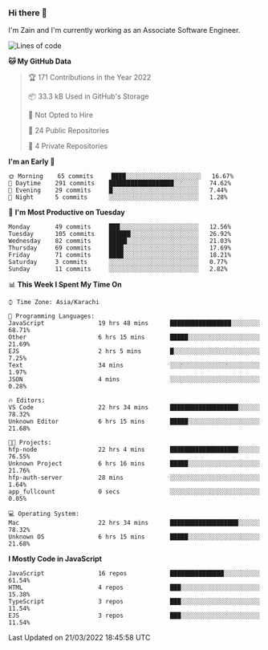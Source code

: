 ### Hi there 👋

I'm Zain and I'm currently working as an Associate Software Engineer.

<!--START_SECTION:waka-->
![Lines of code](https://img.shields.io/badge/From%20Hello%20World%20I%27ve%20Written-3%20Million%20lines%20of%20code-blue)

**🐱 My GitHub Data** 

> 🏆 171 Contributions in the Year 2022
 > 
> 📦 33.3 kB Used in GitHub's Storage 
 > 
> 🚫 Not Opted to Hire
 > 
> 📜 24 Public Repositories 
 > 
> 🔑 4 Private Repositories  
 > 
**I'm an Early 🐤** 

```text
🌞 Morning    65 commits     ████░░░░░░░░░░░░░░░░░░░░░   16.67% 
🌆 Daytime    291 commits    ██████████████████░░░░░░░   74.62% 
🌃 Evening    29 commits     █░░░░░░░░░░░░░░░░░░░░░░░░   7.44% 
🌙 Night      5 commits      ░░░░░░░░░░░░░░░░░░░░░░░░░   1.28%

```
📅 **I'm Most Productive on Tuesday** 

```text
Monday       49 commits     ███░░░░░░░░░░░░░░░░░░░░░░   12.56% 
Tuesday      105 commits    ██████░░░░░░░░░░░░░░░░░░░   26.92% 
Wednesday    82 commits     █████░░░░░░░░░░░░░░░░░░░░   21.03% 
Thursday     69 commits     ████░░░░░░░░░░░░░░░░░░░░░   17.69% 
Friday       71 commits     ████░░░░░░░░░░░░░░░░░░░░░   18.21% 
Saturday     3 commits      ░░░░░░░░░░░░░░░░░░░░░░░░░   0.77% 
Sunday       11 commits     ░░░░░░░░░░░░░░░░░░░░░░░░░   2.82%

```


📊 **This Week I Spent My Time On** 

```text
⌚︎ Time Zone: Asia/Karachi

💬 Programming Languages: 
JavaScript               19 hrs 48 mins      █████████████████░░░░░░░░   68.71% 
Other                    6 hrs 15 mins       █████░░░░░░░░░░░░░░░░░░░░   21.69% 
EJS                      2 hrs 5 mins        █░░░░░░░░░░░░░░░░░░░░░░░░   7.25% 
Text                     34 mins             ░░░░░░░░░░░░░░░░░░░░░░░░░   1.97% 
JSON                     4 mins              ░░░░░░░░░░░░░░░░░░░░░░░░░   0.28%

🔥 Editors: 
VS Code                  22 hrs 34 mins      ███████████████████░░░░░░   78.32% 
Unknown Editor           6 hrs 15 mins       █████░░░░░░░░░░░░░░░░░░░░   21.68%

🐱‍💻 Projects: 
hfp-node                 22 hrs 4 mins       ███████████████████░░░░░░   76.55% 
Unknown Project          6 hrs 16 mins       █████░░░░░░░░░░░░░░░░░░░░   21.76% 
hfp-auth-server          28 mins             ░░░░░░░░░░░░░░░░░░░░░░░░░   1.64% 
app_fullcount            0 secs              ░░░░░░░░░░░░░░░░░░░░░░░░░   0.05%

💻 Operating System: 
Mac                      22 hrs 34 mins      ███████████████████░░░░░░   78.32% 
Unknown OS               6 hrs 15 mins       █████░░░░░░░░░░░░░░░░░░░░   21.68%

```

**I Mostly Code in JavaScript** 

```text
JavaScript               16 repos            ███████████████░░░░░░░░░░   61.54% 
HTML                     4 repos             ███░░░░░░░░░░░░░░░░░░░░░░   15.38% 
TypeScript               3 repos             ███░░░░░░░░░░░░░░░░░░░░░░   11.54% 
EJS                      3 repos             ███░░░░░░░░░░░░░░░░░░░░░░   11.54%

```



 Last Updated on 21/03/2022 18:45:58 UTC
<!--END_SECTION:waka-->

<!--
**ZainAmjad68/ZainAmjad68** is a ✨ _special_ ✨ repository because its `README.md` (this file) appears on your GitHub profile.

Here are some ideas to get you started:

- 🔭 I’m currently working on ...
- 🌱 I’m currently learning ...
- 👯 I’m looking to collaborate on ...
- 🤔 I’m looking for help with ...
- 💬 Ask me about ...
- 📫 How to reach me: ...
- 😄 Pronouns: ...
- ⚡ Fun fact: ...
-->

